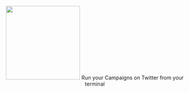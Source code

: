 <p align="center">
  <img src="https://i.imgur.com/TzAteqt.png" height="200px">
  Run your Campaigns on Twitter from your terminal<br />
</p>
